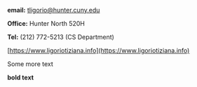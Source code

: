 **email:** tligorio@hunter.cuny.edu    

**Office:** Hunter North 520H 

**Tel:** (212) 772-5213 (CS Department)

[https://www.ligoriotiziana.info](https://www.ligoriotiziana.info)

Some more text

**bold text**


